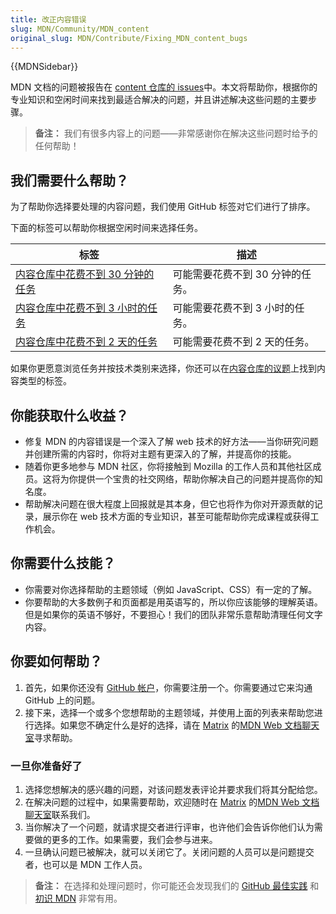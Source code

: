 ```yaml
---
title: 改正内容错误
slug: MDN/Community/MDN_content
original_slug: MDN/Contribute/Fixing_MDN_content_bugs
---
```

{{MDNSidebar}}

MDN 文档的问题被报告在 [content 仓库的 issues](https://github.com/mdn/content/issues)中。本文将帮助你，根据你的专业知识和空闲时间来找到最适合解决的问题，并且讲述解决这些问题的主要步骤。

> **备注：** 我们有很多内容上的问题——非常感谢你在解决这些问题时给予的任何帮助！

## 我们需要什么帮助？

为了帮助你选择要处理的内容问题，我们使用 GitHub 标签对它们进行了排序。

下面的标签可以帮助你根据空闲时间来选择任务。

| 标签                                                                                                                                       | 描述                                                       |
| ------------------------------------------------------------------------------------------------------------------------------------------- | ----------------------------------------------------------------- |
| [内容仓库中花费不到 30 分钟的任务](https://github.com/mdn/content/issues?q=is%3Aissue+is%3Aopen+label%3A%22time%3A+-30mins%22) |可能需要花费不到 30 分钟的任务。              |
| [内容仓库中花费不到 3 小时的任务](https://github.com/mdn/content/issues?q=is%3Aissue+is%3Aopen+label%3A%22time%3A+-3hr%22)       | 可能需要花费不到 3 小时的任务。                  |
| [内容仓库中花费不到 2 天的任务](https://github.com/mdn/content/issues?q=is%3Aissue+is%3Aopen+label%3A%22time%3A+-2days%22)      | 可能需要花费不到 2 天的任务。             |

如果你更愿意浏览任务并按技术类别来选择，你还可以在[内容仓库的议题](https://github.com/mdn/content/issues)上找到内容类型的标签。

## 你能获取什么收益？

- 修复 MDN 的内容错误是一个深入了解 web 技术的好方法——当你研究问题并创建所需的内容时，你将对主题有更深入的了解，并提高你的技能。
- 随着你更多地参与 MDN 社区，你将接触到 Mozilla 的工作人员和其他社区成员。这将为你提供一个宝贵的社交网络，帮助你解决自己的问题并提高你的知名度。
- 帮助解决问题在很大程度上回报就是其本身，但它也将作为你对开源贡献的记录，展示你在 web 技术方面的专业知识，甚至可能帮助你完成课程或获得工作机会。

## 你需要什么技能？

- 你需要对你选择帮助的主题领域（例如 JavaScript、CSS）有一定的了解。
- 你要帮助的大多数例子和页面都是用英语写的，所以你应该能够的理解英语。但是如果你的英语不够好，不要担心！我们的团队非常乐意帮助清理任何文字内容。

## 你要如何帮助？

1. 首先，如果你还没有 [GitHub 帐户](https://github.com/join)，你需要注册一个。你需要通过它来沟通 GitHub 上的问题。
2. 接下来，选择一个或多个您想帮助的主题领域，并使用上面的列表来帮助您进行选择。如果您不确定什么是好的选择，请在 [Matrix](https://wiki.mozilla.org/Matrix) 的[MDN Web 文档聊天室](https://chat.mozilla.org/#/room/#mdn:mozilla.org)寻求帮助。

### 一旦你准备好了

1. 选择您想解决的感兴趣的问题，对该问题发表评论并要求我们将其分配给您。
2. 在解决问题的过程中，如果需要帮助，欢迎随时在 [Matrix](https://wiki.mozilla.org/Matrix) 的[MDN Web 文档聊天室](https://chat.mozilla.org/#/room/#mdn:mozilla.org)联系我们。
3. 当你解决了一个问题，就请求提交者进行评审，也许他们会告诉你他们认为需要做的更多的工作。如果需要，我们会参与进来。
4. 一旦确认问题已被解决，就可以关闭它了。关闭问题的人员可以是问题提交者，也可以是 MDN 工作人员。

> **备注：** 在选择和处理问题时，你可能还会发现我们的 [GitHub 最佳实践](/zh-CN/docs/MDN/Contribute/GitHub_best_practices) 和[初识 MDN](/zh-CN/docs/MDN/Contribute/Getting_started) 非常有用。
